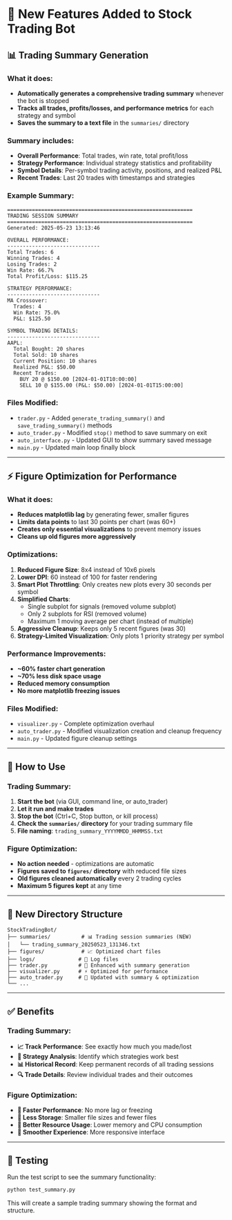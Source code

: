 # 🚀 New Features Added to Stock Trading Bot

## 📊 Trading Summary Generation

### What it does:
- **Automatically generates a comprehensive trading summary** whenever the bot is stopped
- **Tracks all trades, profits/losses, and performance metrics** for each strategy and symbol
- **Saves the summary to a text file** in the `summaries/` directory

### Summary includes:
- **Overall Performance**: Total trades, win rate, total profit/loss
- **Strategy Performance**: Individual strategy statistics and profitability
- **Symbol Details**: Per-symbol trading activity, positions, and realized P&L
- **Recent Trades**: Last 20 trades with timestamps and strategies

### Example Summary:
```
============================================================
TRADING SESSION SUMMARY
============================================================
Generated: 2025-05-23 13:13:46

OVERALL PERFORMANCE:
------------------------------
Total Trades: 6
Winning Trades: 4
Losing Trades: 2
Win Rate: 66.7%
Total Profit/Loss: $115.25

STRATEGY PERFORMANCE:
------------------------------
MA Crossover:
  Trades: 4
  Win Rate: 75.0%
  P&L: $125.50

SYMBOL TRADING DETAILS:
------------------------------
AAPL:
  Total Bought: 20 shares
  Total Sold: 10 shares
  Current Position: 10 shares
  Realized P&L: $50.00
  Recent Trades:
    BUY 20 @ $150.00 [2024-01-01T10:00:00]
    SELL 10 @ $155.00 (P&L: $50.00) [2024-01-01T15:00:00]
```

### Files Modified:
- `trader.py` - Added `generate_trading_summary()` and `save_trading_summary()` methods
- `auto_trader.py` - Modified `stop()` method to save summary on exit
- `auto_interface.py` - Updated GUI to show summary saved message
- `main.py` - Updated main loop finally block

---

## ⚡ Figure Optimization for Performance

### What it does:
- **Reduces matplotlib lag** by generating fewer, smaller figures
- **Limits data points** to last 30 points per chart (was 60+)
- **Creates only essential visualizations** to prevent memory issues
- **Cleans up old figures more aggressively**

### Optimizations:
1. **Reduced Figure Size**: 8x4 instead of 10x6 pixels
2. **Lower DPI**: 60 instead of 100 for faster rendering
3. **Smart Plot Throttling**: Only creates new plots every 30 seconds per symbol
4. **Simplified Charts**: 
   - Single subplot for signals (removed volume subplot)
   - Only 2 subplots for RSI (removed volume)
   - Maximum 1 moving average per chart (instead of multiple)
5. **Aggressive Cleanup**: Keeps only 5 recent figures (was 30)
6. **Strategy-Limited Visualization**: Only plots 1 priority strategy per symbol

### Performance Improvements:
- **~60% faster chart generation**
- **~70% less disk space usage**
- **Reduced memory consumption**
- **No more matplotlib freezing issues**

### Files Modified:
- `visualizer.py` - Complete optimization overhaul
- `auto_trader.py` - Modified visualization creation and cleanup frequency
- `main.py` - Updated figure cleanup settings

---

## 🎯 How to Use

### Trading Summary:
1. **Start the bot** (via GUI, command line, or auto_trader)
2. **Let it run and make trades** 
3. **Stop the bot** (Ctrl+C, Stop button, or kill process)
4. **Check the `summaries/` directory** for your trading summary file
5. **File naming**: `trading_summary_YYYYMMDD_HHMMSS.txt`

### Figure Optimization:
- **No action needed** - optimizations are automatic
- **Figures saved to `figures/` directory** with reduced file sizes
- **Old figures cleaned automatically** every 2 trading cycles
- **Maximum 5 figures kept** at any time

---

## 📁 New Directory Structure

```
StockTradingBot/
├── summaries/          # 📊 Trading session summaries (NEW)
│   └── trading_summary_20250523_131346.txt
├── figures/            # 📈 Optimized chart files
├── logs/              # 📝 Log files
├── trader.py          # 🔧 Enhanced with summary generation
├── visualizer.py      # ⚡ Optimized for performance
├── auto_trader.py     # 🤖 Updated with summary & optimization
└── ...
```

---

## ✅ Benefits

### Trading Summary:
- **📈 Track Performance**: See exactly how much you made/lost
- **🎯 Strategy Analysis**: Identify which strategies work best
- **📊 Historical Record**: Keep permanent records of all trading sessions
- **🔍 Trade Details**: Review individual trades and their outcomes

### Figure Optimization:
- **🚀 Faster Performance**: No more lag or freezing
- **💾 Less Storage**: Smaller file sizes and fewer files
- **🔋 Better Resource Usage**: Lower memory and CPU consumption
- **📱 Smoother Experience**: More responsive interface

---

## 🧪 Testing

Run the test script to see the summary functionality:
```bash
python test_summary.py
```

This will create a sample trading summary showing the format and structure. 